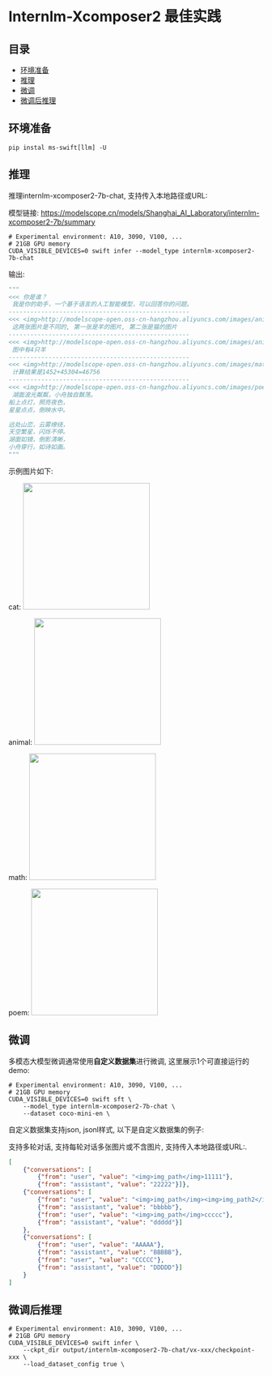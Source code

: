 
# Internlm-Xcomposer2 最佳实践

## 目录
- [环境准备](#环境准备)
- [推理](#推理)
- [微调](#微调)
- [微调后推理](#微调后推理)


## 环境准备
```shell
pip instal ms-swift[llm] -U
```

## 推理

推理internlm-xcomposer2-7b-chat, 支持传入本地路径或URL:

模型链接: https://modelscope.cn/models/Shanghai_AI_Laboratory/internlm-xcomposer2-7b/summary
```shell
# Experimental environment: A10, 3090, V100, ...
# 21GB GPU memory
CUDA_VISIBLE_DEVICES=0 swift infer --model_type internlm-xcomposer2-7b-chat
```

输出:
```python
"""
<<< 你是谁？
 我是你的助手，一个基于语言的人工智能模型，可以回答你的问题。
--------------------------------------------------
<<< <img>http://modelscope-open.oss-cn-hangzhou.aliyuncs.com/images/animal.png</img><img>http://modelscope-open.oss-cn-hangzhou.aliyuncs.com/images/cat.png</img>这两张图片有什么区别
 这两张图片是不同的, 第一张是羊的图片, 第二张是猫的图片
--------------------------------------------------
<<< <img>http://modelscope-open.oss-cn-hangzhou.aliyuncs.com/images/animal.png</img>图中有几只羊
 图中有4只羊
--------------------------------------------------
<<< <img>http://modelscope-open.oss-cn-hangzhou.aliyuncs.com/images/math.png</img>计算结果是多少
 计算结果是1452+45304=46756
--------------------------------------------------
<<< <img>http://modelscope-open.oss-cn-hangzhou.aliyuncs.com/images/poem.png</img>根据图片中的内容写首诗
 湖面波光粼粼，小舟独自飘荡。
船上点灯，照亮夜色，
星星点点，倒映水中。

远处山峦，云雾缭绕，
天空繁星，闪烁不停。
湖面如镜，倒影清晰，
小舟穿行，如诗如画。
"""
```

示例图片如下:

cat:
<img src="http://modelscope-open.oss-cn-hangzhou.aliyuncs.com/images/cat.png" width="250" style="display: inline-block;">

animal:
<img src="http://modelscope-open.oss-cn-hangzhou.aliyuncs.com/images/animal.png" width="250" style="display: inline-block;">

math:
<img src="http://modelscope-open.oss-cn-hangzhou.aliyuncs.com/images/math.png" width="250" style="display: inline-block;">

poem:
<img src="http://modelscope-open.oss-cn-hangzhou.aliyuncs.com/images/poem.png" width="250" style="display: inline-block;">


## 微调
多模态大模型微调通常使用**自定义数据集**进行微调, 这里展示1个可直接运行的demo:

```shell
# Experimental environment: A10, 3090, V100, ...
# 21GB GPU memory
CUDA_VISIBLE_DEVICES=0 swift sft \
    --model_type internlm-xcomposer2-7b-chat \
    --dataset coco-mini-en \
```

自定义数据集支持json, jsonl样式, 以下是自定义数据集的例子:

支持多轮对话, 支持每轮对话多张图片或不含图片, 支持传入本地路径或URL:.
```json
[
    {"conversations": [
        {"from": "user", "value": "<img>img_path</img>11111"}, 
        {"from": "assistant", "value": "22222"}]},
    {"conversations": [
        {"from": "user", "value": "<img>img_path</img><img>img_path2</img><img>img_path3</img>aaaaa"}, 
        {"from": "assistant", "value": "bbbbb"}, 
        {"from": "user", "value": "<img>img_path</img>ccccc"}, 
        {"from": "assistant", "value": "ddddd"}]
    },
    {"conversations": [
        {"from": "user", "value": "AAAAA"}, 
        {"from": "assistant", "value": "BBBBB"}, 
        {"from": "user", "value": "CCCCC"}, 
        {"from": "assistant", "value": "DDDDD"}]
    }
]
```


## 微调后推理

```shell
# Experimental environment: A10, 3090, V100, ...
# 21GB GPU memory
CUDA_VISIBLE_DEVICES=0 swift infer \
    --ckpt_dir output/internlm-xcomposer2-7b-chat/vx-xxx/checkpoint-xxx \
    --load_dataset_config true \
```
